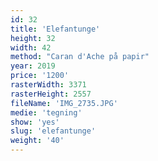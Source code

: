 ```yaml
---
id: 32
title: 'Elefantunge'
height: 32
width: 42
method: "Caran d'Ache på papir"
year: 2019
price: '1200'
rasterWidth: 3371
rasterHeight: 2557
fileName: 'IMG_2735.JPG'
medie: 'tegning'
show: 'yes'
slug: 'elefantunge'
weight: '40'
---
```

